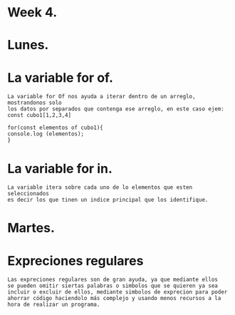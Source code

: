 # Week 4.
# Lunes.
  
  # La variable for of.
    La variable for Of nos ayuda a iterar dentro de un arreglo, mostrandonos solo 
    los datos por separados que contenga ese arreglo, en este caso ejem:
    const cubo1[1,2,3,4]

    for(const elementos of cubo1){
    console.log (elementos);
    }
  

  # La variable for in.
    La variable itera sobre cada uno de lo elementos que esten seleccionados
    es decir los que tinen un indice principal que los identifique.

# Martes.
  # Expreciones regulares

    Las expreciones regulares son de gran ayuda, ya que mediante ellos
    se pueden omitir siertas palabras o simbolos que se quieren ya sea
    incluir o excluir de ellos, mediante simbolos de exprecion para poder
    ahorrar código haciendolo más complejo y usando menos recursos a la 
    hora de realizar un programa.

  
